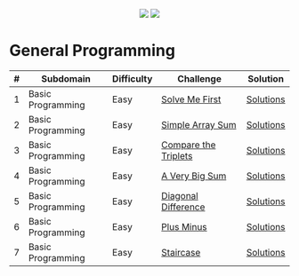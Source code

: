 <p align="center">
&nbsp;
  <img src="https://hrcdn.net/fcore/assets/brand/logo-new-white-green-a5cb16e0ae.svg#gh-dark-mode-only">
  <img src="https://techpoint.org/wp-content/uploads/2020/03/HackerRank-Logo-300-2.png#gh-light-mode-only">
&nbsp;
</p>

# General Programming
| #   | Subdomain         | Difficulty | Challenge                                                                                  | Solution                                                                                                    |
|-----|-------------------|------------|--------------------------------------------------------------------------------------------|-------------------------------------------------------------------------------------------------------------|
| 1   | Basic Programming | Easy       | [Solve Me First](https://www.hackerrank.com/challenges/solve-me-first/problem)             | [Solutions](https://github.com/AstroAnasTariq/HackerRank/blob/main/src/main/kotlin/p1_Solve_Me_First)       |
| 2   | Basic Programming | Easy       | [Simple Array Sum](https://www.hackerrank.com/challenges/simple-array-sum/problem)         | [Solutions](https://github.com/AstroAnasTariq/HackerRank/blob/main/src/main/kotlin/p2_Simple_Array_Sum)     |
| 3   | Basic Programming | Easy       | [Compare the Triplets](https://www.hackerrank.com/challenges/compare-the-triplets/problem) | [Solutions](https://github.com/AstroAnasTariq/HackerRank/tree/main/src/main/kotlin/p3_Compare_the_Triplets) |
| 4   | Basic Programming | Easy       | [A Very Big Sum](https://www.hackerrank.com/challenges/a-very-big-sum/problem)             | [Solutions](https://github.com/AstroAnasTariq/HackerRank/tree/main/src/main/kotlin/p4_A_Very_Big_Sum)       |
| 5   | Basic Programming | Easy       | [Diagonal Difference](https://www.hackerrank.com/challenges/diagonal-difference/problem)   | [Solutions](https://github.com/AstroAnasTariq/HackerRank/tree/main/src/main/kotlin/p5_Diagonal_Difference)  |
| 6   | Basic Programming | Easy       | [Plus Minus](https://www.hackerrank.com/challenges/plus-minus/problem)                     | [Solutions](https://github.com/AstroAnasTariq/HackerRank/tree/main/src/main/kotlin/p6_Plus_Minus)           |
| 7   | Basic Programming | Easy       | [Staircase](https://www.hackerrank.com/challenges/staircase/problem)                       | [Solutions](https://github.com/AstroAnasTariq/HackerRank/tree/main/src/main/kotlin/p7_Staircase)            |
